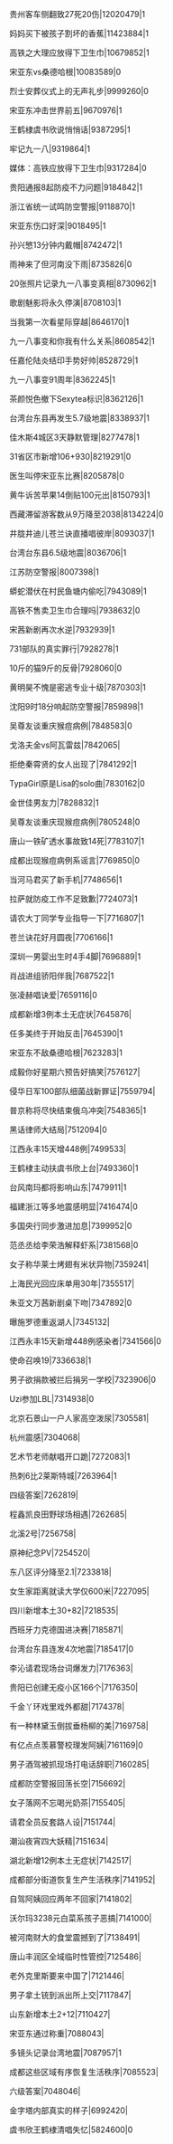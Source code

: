 贵州客车侧翻致27死20伤|12020479|1

妈妈买下被孩子割坏的香蕉|11423884|1

高铁之大理应放得下卫生巾|10679852|1

宋亚东vs桑德哈根|10083589|0

烈士安葬仪式上的无声礼步|9999260|0

宋亚东冲击世界前五|9670976|1

王鹤棣虞书欣说悄悄话|9387295|1

牢记九一八|9319864|1

媒体：高铁应放得下卫生巾|9317284|0

贵阳通报8起防疫不力问题|9184842|1

浙江省统一试鸣防空警报|9118870|1

宋亚东伤口好深|9018495|1

孙兴慜13分钟内戴帽|8742472|1

雨神来了但河南没下雨|8735826|0

20张照片记录九一八事变真相|8730962|1

歌剧魅影将永久停演|8708103|1

当我第一次看星际穿越|8646170|1

九一八事变和你我有什么关系|8608542|1

任嘉伦陆炎结印手势好帅|8528729|1

九一八事变91周年|8362245|1

茶颜悦色撤下Sexytea标识|8362126|1

台湾台东县再发生5.7级地震|8338937|1

佳木斯4城区3天静默管理|8277478|1

31省区市新增106+930|8219291|0

医生叫停宋亚东比赛|8205878|0

黄牛诉苦苹果14倒贴100元出|8150793|1

西藏滞留游客数从9万降至2038|8134224|0

井胧井迪儿苍兰诀直播唱彼岸|8093037|1

台湾台东县6.5级地震|8036706|1

江苏防空警报|8007398|1

蟒蛇潜伏在村民鱼塘内偷吃|7943089|1

高铁不售卖卫生巾合理吗|7938632|0

宋茜新剧再次水逆|7932939|1

731部队的真实罪行|7928278|1

10斤的猫9斤的反骨|7928060|0

黄明昊不愧是密逃专业十级|7870303|1

沈阳9时18分响起防空警报|7859898|1

吴尊友谈重庆猴痘病例|7848583|0

戈洛夫金vs阿瓦雷兹|7842065|

拒绝秦霄贤的女人出现了|7841292|1

TypaGirl原是Lisa的solo曲|7830162|0

金世佳男友力|7828832|1

吴尊友谈重庆现猴痘病例|7805248|0

唐山一铁矿透水事故致14死|7783107|1

成都出现猴痘病例系谣言|7769850|0

当河马君买了新手机|7748656|1

拉萨就防疫工作不足致歉|7724073|1

请农大丁同学专业指导一下|7716807|1

苍兰诀花好月圆夜|7706166|1

深圳一男婴出生时4手4脚|7696889|1

肖战进组骄阳伴我|7687522|1

张凌赫唱诀爱|7659116|0

成都新增3例本土无症状|7645876|

任多美终于开始反击|7645390|1

宋亚东不敌桑德哈根|7623283|1

成毅你好星期六预告好搞笑|7576127|

侵华日军100部队细菌战新罪证|7559794|

普京称将尽快结束俄乌冲突|7548365|1

黑话律师大结局|7512094|0

江西永丰15天增448例|7499533|

王鹤棣主动扶虞书欣上台|7493360|1

台风南玛都将影响山东|7479911|1

福建浙江等多地震感明显|7416474|0

多国央行同步激进加息|7399952|0

范丞丞给李荣浩解释虾系|7381568|0

女子称华莱士烤翅有米状异物|7359241|

上海民光回应床单用30年|7355517|

朱亚文万茜新剧桌下吻|7347892|0

曝施罗德重返湖人|7345132|

江西永丰15天新增448例感染者|7341566|0

使命召唤19|7336638|1

男子欲捐款被拦后捐另一学校|7323906|0

Uzi参加LBL|7314938|0

北京石景山一户人家高空泼尿|7305581|

杭州震感|7304068|

艺术节老师献唱开口跪|7272083|1

热刺6比2莱斯特城|7263964|1

四级答案|7262819|

程鑫凯良田野球场相遇|7262685|

北溪2号|7256758|

原神纪念PV|7254520|

东八区评分降至2.1|7233818|

女生家距离就读大学仅600米|7227095|

四川新增本土30+82|7218535|

西班牙力克德国进决赛|7185871|

台湾台东县连发4次地震|7185417|0

李沁请君现场台词爆发力|7176363|

贵阳已创建无疫小区166个|7176350|

千金丫环戏里戏外都甜|7174378|

有一种林黛玉倒拔垂杨柳的美|7169758|

有亿点点羡慕警校理发阿姨|7161169|0

男子酒驾被抓现场打电话辞职|7160285|

成都防空警报回荡长空|7156692|

女子落网不忘喝光奶茶|7155405|

请君全员反套路人设|7151744|

潮汕夜宵四大妖精|7151634|

湖北新增12例本土无症状|7142517|

成都部分街道恢复生产生活秩序|7141952|

自驾阿姨回应两年不回家|7141802|

沃尔玛3238元白菜系孩子恶搞|7141000|

被河南财大的食堂震撼到了|7138491|

唐山丰润区全域临时性管控|7125486|

老外克里斯要来中国了|7121446|

男子拿土铳到派出所上交|7117847|

山东新增本土2+12|7110427|

宋亚东通过称重|7088043|

多镜头记录台湾地震|7087957|1

成都这些区域有序恢复生活秩序|7085523|

六级答案|7048046|

金字塔内部真实的样子|6992420|

虞书欣王鹤棣清唱失忆|5824600|0

